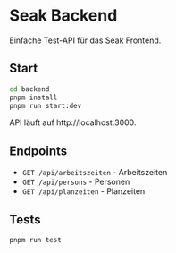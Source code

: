 # Seak Backend

Einfache Test-API für das Seak Frontend.

## Start

```bash
cd backend
pnpm install
pnpm run start:dev
```

API läuft auf http://localhost:3000.

## Endpoints

- `GET /api/arbeitszeiten` - Arbeitszeiten
- `GET /api/persons` - Personen
- `GET /api/planzeiten` - Planzeiten

## Tests

```bash
pnpm run test
```
